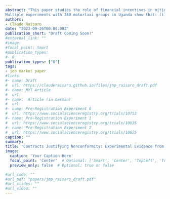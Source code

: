 ```yaml
---
abstract: "This paper studies the role of financial incentives in mitigating harmful norms. Beyond monetary gains, I hypothesize that financial incentives are more powerful when they help justify choices otherwise costly among peers. I test this hypothesis on a high-stakes and widespread harmful behavior in low-income countries: overspeeding. 
Multiple experiments with 360 motortaxi groups in Uganda show that: (i) drivers' demand for financial incentives to limit speeding increases when the contract can also be used as a justification, (ii) the availability of a justification doubles the effectiveness of the financial incentives, increasing speed limit compliance by 45 percent compared to no incentives, and (iii) labor supply is not affected regardless of the visibility of incentives, while productivity increases more with incentives that help justify one's action with colleagues. My findings highlight how, in the presence of harmful norms, financial incentives can be significantly more powerful than their payoffs effects because they help undermining the behavioral grip of bad norms. "
authors:
- Claude Raisaro
date: "2023-09-26T00:00:00Z"
publication_short: "Draft Coming Soon!"
#external_link: ""
#image:
#focal_point: Smart
#publication_types:
#- 0
publication_types: ["0"]
tags: 
- job market paper
#links:
#- name: Draft
#  url: https://clauderaisaro.github.io/files/jmp_raisaro_draft.pdf
#- name: NYT Article
#  url: 
#- name:  Article (in German)
#  url: 
#- name: Pre-Registration Experiment 0
#  url: https://www.socialscienceregistry.org/trials/10753
#- name: Pre-Registration Experiment 1
#  url: https://www.socialscienceregistry.org/trials/10635
#- name: Pre-Registration Experiment 2
#  url: https://www.socialscienceregistry.org/trials/10625
caption: ""
summary:
title: "Contracts Justifying Nonconformity: Experimental Evidence from Motortaxi Organizations in Uganda"
image:
  caption: 'Your Caption Here'
  focal_point: 'Center'  # Optional: ['Smart', 'Center', 'TopLeft', 'Top', 'TopRight', 'Right', 'BottomRight', 'Bottom', 'BottomLeft', 'Left']
  preview_only: false  # Optional: true or false

#url_code: ""
#url_pdf: "papers/jmp_raisaro_draft.pdf"
#url_slides: ""
#url_video: ""
---
```



